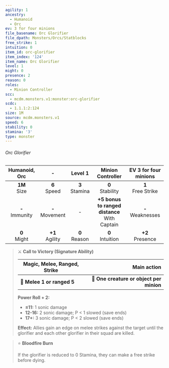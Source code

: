 ```yaml
---
agility: 1
ancestry:
  - Humanoid
  - Orc
ev: 3 for four minions
file_basename: Orc Glorifier
file_dpath: Monsters/Orcs/Statblocks
free_strike: 1
intuition: 0
item_id: orc-glorifier
item_index: '124'
item_name: Orc Glorifier
level: 1
might: 0
presence: 2
reason: 0
roles:
  - Minion Controller
scc:
  - mcdm.monsters.v1:monster:orc-glorifier
scdc:
  - 1.1.1:2:124
size: 1M
source: mcdm.monsters.v1
speed: 6
stability: 0
stamina: '3'
type: monster
---
```


###### Orc Glorifier

|    Humanoid, Orc    |          -          |      Level 1       |                 Minion Controller                 | EV 3 for four minions  |
| :-----------------: | :-----------------: | :----------------: | :-----------------------------------------------: | :--------------------: |
|  **1M**<br/> Size   |  **6**<br/> Speed   | **3**<br/> Stamina |               **0**<br/> Stability                | **1**<br/> Free Strike |
| **-**<br/> Immunity | **-**<br/> Movement |         -          | **+5 bonus to ranged distance**<br/> With Captain | **-**<br/> Weaknesses  |
|  **0**<br/> Might   | **+1**<br/> Agility | **0**<br/> Reason  |               **0**<br/> Intuition                |  **+2**<br/> Presence  |

> ⚔️ **Call to Victory (Signature Ability)**
>
> | **Magic, Melee, Ranged, Strike** |                          **Main action** |
> | -------------------------------- | ---------------------------------------: |
> | **📏 Melee 1 or ranged 5**       | **🎯 One creature or object per minion** |
>
> **Power Roll + 2:**
>
> - **≤11:** 1 sonic damage
> - **12-16:** 2 sonic damage; P < 1 slowed (save ends)
> - **17+:** 3 sonic damage; P < 2 slowed (save ends)
>
> **Effect:** Allies gain an edge on melee strikes against the target until the glorifier and each other glorifier in their squad are killed.

> ⭐️ **Bloodfire Burn**
>
> If the glorifier is reduced to 0 Stamina, they can make a free strike before dying.
